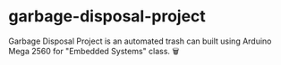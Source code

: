 # garbage-disposal-project
Garbage Disposal Project is an automated trash can built using Arduino Mega 2560 for "Embedded Systems" class. 🗑️
